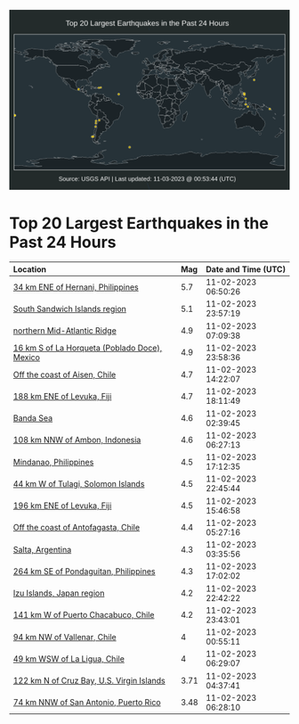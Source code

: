 ![Map](./map.png)

# Top 20 Largest Earthquakes in the Past 24 Hours

| Location | Mag | Date and Time (UTC) |
|:---|:---|:---|
| [34 km ENE of Hernani, Philippines](https://earthquake.usgs.gov/earthquakes/eventpage/us7000l89a) | 5.7 | 11-02-2023 06:50:26 |
| [South Sandwich Islands region](https://earthquake.usgs.gov/earthquakes/eventpage/us7000l8gt) | 5.1 | 11-02-2023 23:57:19 |
| [northern Mid-Atlantic Ridge](https://earthquake.usgs.gov/earthquakes/eventpage/us7000l89g) | 4.9 | 11-02-2023 07:09:38 |
| [16 km S of La Horqueta (Poblado Doce), Mexico](https://earthquake.usgs.gov/earthquakes/eventpage/us7000l8gq) | 4.9 | 11-02-2023 23:58:36 |
| [Off the coast of Aisen, Chile](https://earthquake.usgs.gov/earthquakes/eventpage/us7000l8bh) | 4.7 | 11-02-2023 14:22:07 |
| [188 km ENE of Levuka, Fiji](https://earthquake.usgs.gov/earthquakes/eventpage/us7000l8ej) | 4.7 | 11-02-2023 18:11:49 |
| [Banda Sea](https://earthquake.usgs.gov/earthquakes/eventpage/us7000l88f) | 4.6 | 11-02-2023 02:39:45 |
| [108 km NNW of Ambon, Indonesia](https://earthquake.usgs.gov/earthquakes/eventpage/us7000l899) | 4.6 | 11-02-2023 06:27:13 |
| [Mindanao, Philippines](https://earthquake.usgs.gov/earthquakes/eventpage/us7000l8eb) | 4.5 | 11-02-2023 17:12:35 |
| [44 km W of Tulagi, Solomon Islands](https://earthquake.usgs.gov/earthquakes/eventpage/us7000l8gf) | 4.5 | 11-02-2023 22:45:44 |
| [196 km ENE of Levuka, Fiji](https://earthquake.usgs.gov/earthquakes/eventpage/us7000l8bs) | 4.5 | 11-02-2023 15:46:58 |
| [Off the coast of Antofagasta, Chile](https://earthquake.usgs.gov/earthquakes/eventpage/us7000l893) | 4.4 | 11-02-2023 05:27:16 |
| [Salta, Argentina](https://earthquake.usgs.gov/earthquakes/eventpage/us7000l88m) | 4.3 | 11-02-2023 03:35:56 |
| [264 km SE of Pondaguitan, Philippines](https://earthquake.usgs.gov/earthquakes/eventpage/us7000l8dk) | 4.3 | 11-02-2023 17:02:02 |
| [Izu Islands, Japan region](https://earthquake.usgs.gov/earthquakes/eventpage/us7000l8gj) | 4.2 | 11-02-2023 22:42:22 |
| [141 km W of Puerto Chacabuco, Chile](https://earthquake.usgs.gov/earthquakes/eventpage/us7000l8gp) | 4.2 | 11-02-2023 23:43:01 |
| [94 km NW of Vallenar, Chile](https://earthquake.usgs.gov/earthquakes/eventpage/us7000l887) | 4 | 11-02-2023 00:55:11 |
| [49 km WSW of La Ligua, Chile](https://earthquake.usgs.gov/earthquakes/eventpage/us7000l897) | 4 | 11-02-2023 06:29:07 |
| [122 km N of Cruz Bay, U.S. Virgin Islands](https://earthquake.usgs.gov/earthquakes/eventpage/pr2023306000) | 3.71 | 11-02-2023 04:37:41 |
| [74 km NNW of San Antonio, Puerto Rico](https://earthquake.usgs.gov/earthquakes/eventpage/pr2023306001) | 3.48 | 11-02-2023 06:28:10 |
